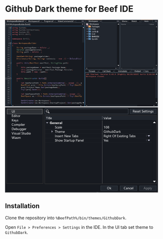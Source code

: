 # Github Dark theme for Beef IDE

![Screenshot of the IDE](screenshot-editor.png)
![Screenshot of the Settings window](screenshot-settings.png)

## Installation

Clone the repository into `%BeefPath%/bin/themes/GithubDark`.

Open `File > Preferences > Settings` in the IDE. In the UI tab set theme to `GithubDark`.
